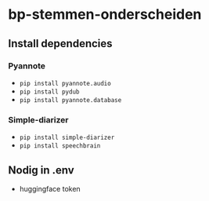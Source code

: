 # bp-stemmen-onderscheiden

## Install dependencies

### Pyannote
* `pip install pyannote.audio`
* `pip install pydub`
* `pip install pyannote.database`

### Simple-diarizer
* `pip install simple-diarizer`
* `pip install speechbrain`

## Nodig in .env

* huggingface token